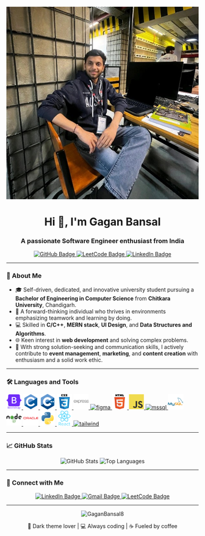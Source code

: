 <!-- Dark-themed GitHub Profile README -->

<p align="center">
  <img src="https://github.com/Gagan2004bansal/Gagan2004bansal/blob/main/myPhoto.jpeg" alt="Profile Banner" />
</p>

<h1 align="center">Hi 👋, I'm Gagan Bansal</h1>
<h3 align="center">A passionate Software Engineer enthusiast from India</h3>

<p align="center">
  <a href="https://github.com/Gagan2004bansal?tab=repositories">
    <img src="https://img.shields.io/badge/GitHub-%2312100E.svg?style=for-the-badge&logo=github&logoColor=white" alt="GitHub Badge"/>
  </a>
  <a href="https://leetcode.com/u/Gagan_Bansal/">
    <img src="https://img.shields.io/badge/LeetCode-FFA116?style=for-the-badge&logo=leetcode&logoColor=black" alt="LeetCode Badge"/>
  </a>
  <a href="https://www.linkedin.com/in/gagan-bansal-12345/">
    <img src="https://img.shields.io/badge/LinkedIn-%230077B5.svg?style=for-the-badge&logo=linkedin&logoColor=white" alt="LinkedIn Badge"/>
  </a>
</p>

---

### 🌌 About Me

- 🎓 Self-driven, dedicated, and innovative university student pursuing a **Bachelor of Engineering in Computer Science** from **Chitkara University**, Chandigarh.
- 🤝 A forward-thinking individual who thrives in environments emphasizing teamwork and learning by doing.
- 💻 Skilled in **C/C++**, **MERN stack**, **UI Design**, and **Data Structures and Algorithms**.
- 🌐 Keen interest in **web development** and solving complex problems.
- 🎯 With strong solution-seeking and communication skills, I actively contribute to **event management**, **marketing**, and **content creation** with enthusiasm and a solid work ethic.

---

### 🛠️ Languages and Tools

<p align="left">
  <a href="https://getbootstrap.com" target="_blank" rel="noreferrer"> 
    <img src="https://raw.githubusercontent.com/devicons/devicon/master/icons/bootstrap/bootstrap-plain-wordmark.svg" alt="bootstrap" width="40" height="40"/> 
  </a> 
  <a href="https://www.cprogramming.com/" target="_blank" rel="noreferrer"> 
    <img src="https://raw.githubusercontent.com/devicons/devicon/master/icons/c/c-original.svg" alt="c" width="40" height="40"/> 
  </a> 
  <a href="https://www.w3schools.com/cpp/" target="_blank" rel="noreferrer"> 
    <img src="https://raw.githubusercontent.com/devicons/devicon/master/icons/cplusplus/cplusplus-original.svg" alt="cplusplus" width="40" height="40"/> 
  </a> 
  <a href="https://www.w3schools.com/css/" target="_blank" rel="noreferrer"> 
    <img src="https://raw.githubusercontent.com/devicons/devicon/master/icons/css3/css3-original-wordmark.svg" alt="css3" width="40" height="40"/> 
  </a>
  <a href="https://expressjs.com" target="_blank" rel="noreferrer"> 
    <img src="https://raw.githubusercontent.com/devicons/devicon/master/icons/express/express-original-wordmark.svg" alt="express" width="40" height="40"/> 
  </a> 
  <a href="https://www.figma.com/" target="_blank" rel="noreferrer"> 
    <img src="https://www.vectorlogo.zone/logos/figma/figma-icon.svg" alt="figma" width="40" height="40"/> 
  </a> 
  <a href="https://www.w3.org/html/" target="_blank" rel="noreferrer"> 
    <img src="https://raw.githubusercontent.com/devicons/devicon/master/icons/html5/html5-original-wordmark.svg" alt="html5" width="40" height="40"/> 
  </a> 
  <a href="https://developer.mozilla.org/en-US/docs/Web/JavaScript" target="_blank" rel="noreferrer"> 
    <img src="https://raw.githubusercontent.com/devicons/devicon/master/icons/javascript/javascript-original.svg" alt="javascript" width="40" height="40"/> 
  </a> 
  <a href="https://www.microsoft.com/en-us/sql-server" target="_blank" rel="noreferrer"> 
    <img src="https://www.svgrepo.com/show/303229/microsoft-sql-server-logo.svg" alt="mssql" width="40" height="40"/> 
  </a> 
  <a href="https://www.mysql.com/" target="_blank" rel="noreferrer"> 
    <img src="https://raw.githubusercontent.com/devicons/devicon/master/icons/mysql/mysql-original-wordmark.svg" alt="mysql" width="40" height="40"/> 
  </a> 
  <a href="https://nodejs.org" target="_blank" rel="noreferrer"> 
    <img src="https://raw.githubusercontent.com/devicons/devicon/master/icons/nodejs/nodejs-original-wordmark.svg" alt="nodejs" width="40" height="40"/> 
  </a> 
  <a href="https://www.oracle.com/" target="_blank" rel="noreferrer"> 
    <img src="https://raw.githubusercontent.com/devicons/devicon/master/icons/oracle/oracle-original.svg" alt="oracle" width="40" height="40"/> 
  </a> 
  <a href="https://www.python.org" target="_blank" rel="noreferrer"> 
    <img src="https://raw.githubusercontent.com/devicons/devicon/master/icons/python/python-original.svg" alt="python" width="40" height="40"/> 
  </a> 
  <a href="https://reactjs.org/" target="_blank" rel="noreferrer"> 
    <img src="https://raw.githubusercontent.com/devicons/devicon/master/icons/react/react-original-wordmark.svg" alt="react" width="40" height="40"/> 
  </a> 
  <a href="https://tailwindcss.com/" target="_blank" rel="noreferrer"> 
    <img src="https://www.vectorlogo.zone/logos/tailwindcss/tailwindcss-icon.svg" alt="tailwind" width="40" height="40"/> 
  </a> 
</p>

---

### 📈 GitHub Stats

<p align="center">
  <img src="https://github-readme-stats.vercel.app/api?username=GaganBansal8&show_icons=true&theme=dark&hide_border=true" alt="GitHub Stats" />
  <img src="https://github-readme-stats.vercel.app/api/top-langs/?username=GaganBansal8&layout=compact&theme=dark&hide_border=true" alt="Top Languages" />
</p>

---

### 🤝 Connect with Me

<p align="center">
  <a href="https://www.linkedin.com/in/bansalgagan2004/">
    <img src="https://img.shields.io/badge/LinkedIn-%230077B5.svg?style=for-the-badge&logo=linkedin&logoColor=white" alt="LinkedIn Badge"/>
  </a>
  <a href="mailto:bansalgagan2004@gmail.com">
    <img src="https://img.shields.io/badge/Email-%23D14836.svg?style=for-the-badge&logo=gmail&logoColor=white" alt="Gmail Badge"/>
  </a>
  <a href="https://leetcode.com/u/Gagan_Bansal/">
    <img src="https://img.shields.io/badge/LeetCode-FFA116?style=for-the-badge&logo=leetcode&logoColor=black" alt="LeetCode Badge"/>
  </a>
</p>

---

<p align="center"> 
  <img src="https://komarev.com/ghpvc/?username=GaganBansal8&label=Profile%20views&color=0e75b6&style=flat" alt="GaganBansal8" /> 
</p>

<p align="center">
  🖤 Dark theme lover | 💻 Always coding | ☕ Fueled by coffee
</p>
